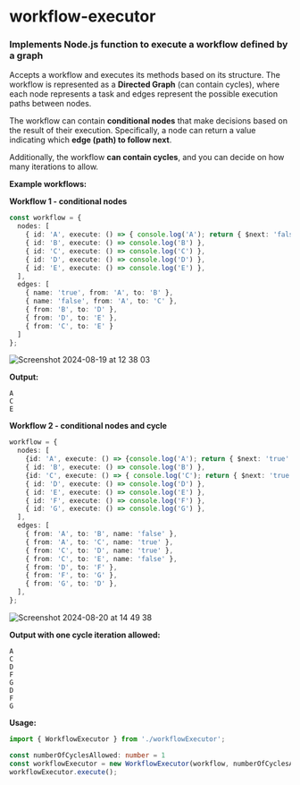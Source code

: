 # workflow-executor

### Implements Node.js function to execute a workflow defined by a graph

Accepts a workflow and executes its methods based on its structure. The workflow is represented as a **Directed Graph** (can contain cycles), where each node represents a task and edges represent the possible execution paths between nodes.

The workflow can contain **conditional nodes** that make decisions based on the result of their execution. Specifically, a node can return a value indicating which **edge (path) to follow next**.

Additionally, the workflow **can contain cycles**, and you can decide on how many iterations to allow.

**Example workflows:**

**Workflow 1 - conditional nodes**
```typescript
const workflow = {
  nodes: [
    { id: 'A', execute: () => { console.log('A'); return { $next: 'false' }; }},
    { id: 'B', execute: () => console.log('B') },
    { id: 'C', execute: () => console.log('C') },
    { id: 'D', execute: () => console.log('D') },
    { id: 'E', execute: () => console.log('E') },
  ],
  edges: [
    { name: 'true', from: 'A', to: 'B' },
    { name: 'false', from: 'A', to: 'C' },
    { from: 'B', to: 'D' },
    { from: 'D', to: 'E' },
    { from: 'C', to: 'E' }
  ]
};
```
![Screenshot 2024-08-19 at 12 38 03](https://github.com/user-attachments/assets/fc5f3c59-9bb8-48a9-8a11-969cf5ebe434)

**Output:**
```
A
C
E
```
**Workflow 2 - conditional nodes and cycle**
```typescript
workflow = {
  nodes: [
    {id: 'A', execute: () => {console.log('A'); return { $next: 'true' }; }},
    { id: 'B', execute: () => console.log('B') },
    {id: 'C', execute: () => { console.log('C'); return { $next: 'true' }; }},
    { id: 'D', execute: () => console.log('D') },
    { id: 'E', execute: () => console.log('E') },
    { id: 'F', execute: () => console.log('F') },
    { id: 'G', execute: () => console.log('G') },
  ],
  edges: [
    { from: 'A', to: 'B', name: 'false' },
    { from: 'A', to: 'C', name: 'true' },
    { from: 'C', to: 'D', name: 'true' },
    { from: 'C', to: 'E', name: 'false' },
    { from: 'D', to: 'F' },
    { from: 'F', to: 'G' },
    { from: 'G', to: 'D' },
  ],
};
```

![Screenshot 2024-08-20 at 14 49 38](https://github.com/user-attachments/assets/628495b9-5c26-40f0-8490-54374003aef4)


**Output with one cycle iteration allowed:**
```
A
C
D
F
G
D
F
G
```

**Usage:**
```typescript
import { WorkflowExecutor } from './workflowExecutor';

const numberOfCyclesAllowed: number = 1
const workflowExecutor = new WorkflowExecutor(workflow, numberOfCyclesAllowed);
workflowExecutor.execute();

```



